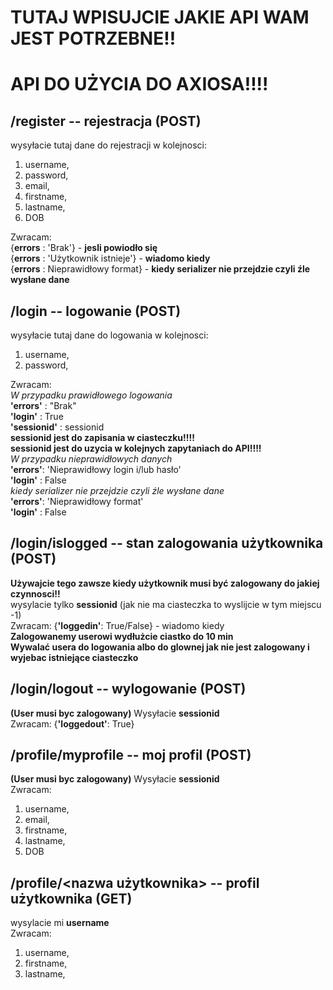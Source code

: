 # TUTAJ WPISUJCIE JAKIE API WAM JEST POTRZEBNE!!

# API DO UŻYCIA DO AXIOSA!!!!
## /register -- rejestracja (POST)
wysyłacie tutaj dane do rejestracji w kolejnosci:
1. username,
2. password,
3. email,
4. firstname,
5. lastname,
6. DOB

Zwracam:<br> 
{**errors** : 'Brak'} - **jesli powiodło się<br>**
{**errors** : 'Użytkownik istnieje'} - **wiadomo kiedy**<br>
{**errors** : Nieprawidłowy format} - **kiedy serializer nie przejdzie czyli źle wysłane dane**<br>

## /login -- logowanie (POST)
wysyłacie tutaj dane do logowania w kolejnosci:
1. username,
2. password,

Zwracam:<br>
*W przypadku prawidłowego logowania<br>*
**'errors'** : "Brak"<br>
**'login'** : True<br>
**'sessionid'** : sessionid<br> 
**sessionid jest do zapisania w ciasteczku!!!!**<br>
**sessionid jest do uzycia w kolejnych zapytaniach do API!!!!**<br>
*W przypadku nieprawidłowych danych*<br>
**'errors'**: 'Nieprawidłowy login i/lub hasło'<br>
**'login'** : False<br>
*kiedy serializer nie przejdzie czyli źle wysłane dane*<br>
**'errors'**: 'Nieprawidłowy format'<br>
**'login'** : False<br>

## /login/islogged -- stan zalogowania użytkownika (POST)
**Używajcie tego zawsze kiedy użytkownik musi być zalogowany do jakiej czynnosci!!**<br>
wysylacie tylko **sessionid** (jak nie ma ciasteczka to wyslijcie w tym miejscu -1)<br>
Zwracam: {**'loggedin'**: True/False} - wiadomo kiedy<br>
**Zalogowanemy userowi wydłużcie ciastko do 10 min**<br>
**Wywalać usera do logowania albo do glownej jak nie jest zalogowany i wyjebac istniejące ciasteczko**
## /login/logout -- wylogowanie (POST)
**(User musi byc zalogowany)** Wysyłacie **sessionid**<br>
Zwracam: {**'loggedout'**: True}
## /profile/myprofile -- moj profil (POST)
**(User musi byc zalogowany)** Wysyłacie **sessionid**<br>
Zwracam:
1. username,
2. email,
3. firstname,
4. lastname,
5. DOB
## /profile/<nazwa użytkownika> -- profil użytkownika (GET)
wysylacie mi **username**<br>
Zwracam:
1. username,
2. firstname,
3. lastname,
